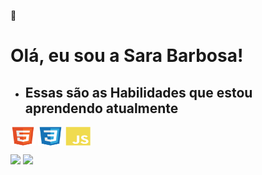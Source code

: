 👋<h1>Olá, eu sou a Sara Barbosa!</h1>

- <h2> Essas são as Habilidades que estou aprendendo atualmente</h2>
  <div>
<img align="center" alt="Sara-HTML" height="30" width="40" 
  src="https://raw.githubusercontent.com/devicons/devicon/master/icons/html5/html5-original.svg">
<img align="center" alt="Sara-CSS" height="30" width="40" 
  src="https://raw.githubusercontent.com/devicons/devicon/master/icons/css3/css3-original.svg">
<img align="center" alt="Sara-Js" height="30" width="40" src="https://raw.githubusercontent.com/devicons/devicon/master/icons/javascript/javascript-plain.svg">
</div>
<div>
  <a href = "mailto:saragabriele748@gmail.com"><img src="https://img.shields.io/badge/-Gmail-%23333?style=for-the-badge&logo=gmail&logoColor=white" target="_blank"></a>
  <a href="[https://www.linkedin.com/in/rafaella-ballerini-45875016a](https://www.linkedin.com/in/sara-gabriele-barbosa/)" target="_blank"><img src="https://img.shields.io/badge/-LinkedIn-%230077B5?style=for-the-badge&logo=linkedin&logoColor=white" target="_blank"></a>
</div>

